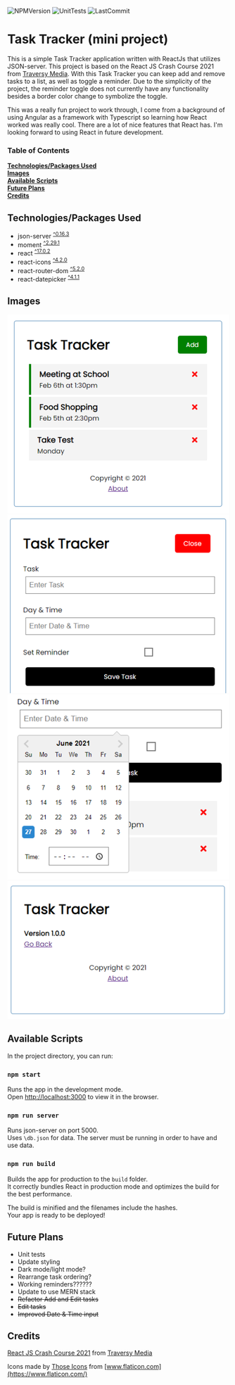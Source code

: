 ![NPMVersion](https://img.shields.io/npm/v/react?label=react)
![UnitTests](https://img.shields.io/github/workflow/status/mdkincaid/TaskTracker/Node%20CI-Test?label=tests)
![LastCommit](https://img.shields.io/github/last-commit/mdkincaid/TaskTracker)

# Task Tracker (mini project)



This is a simple Task Tracker application written with ReactJs that utilizes JSON-server. This project is based on the React JS Crash Course 2021 from [Traversy Media](https://www.youtube.com/channel/UC29ju8bIPH5as8OGnQzwJyA). With this Task Tracker you can keep add and remove tasks to a list, as well as toggle a reminder. Due to the simplicity of the project, the reminder toggle does not currently have any functionality besides a border color change to symbolize the toggle.

This was a really fun project to work through, I come from a background of using Angular as a framework with Typescript so learning how React worked was really cool. There are a lot of nice features that React has. I'm looking forward to using React in future development.

### Table of Contents

**[Technologies/Packages Used](#technologiespackages-used)**<br>
**[Images](#images)**<br>
**[Available Scripts](#available-scripts)**<br>
**[Future Plans](#future-plans)**<br>
**[Credits](#credits)**<br>

## Technologies/Packages Used

- json-server <sup>[^0.16.3](https://www.npmjs.com/package/json-server)</sup>
- moment <sup>[^2.29.1](https://www.npmjs.com/package/moment)</sup>
- react <sup>[^17.0.2](https://www.npmjs.com/package/react)</sup>
- react-icons <sup>[^4.2.0](https://www.npmjs.com/package/react-icons)</sup>
- react-router-dom <sup>[^5.2.0](https://www.npmjs.com/package/react-router-dom)</sup>
- react-datepicker <sup>[^4.1.1](https://www.npmjs.com/package/react-datepicker)</sup>

## Images

<img src="img\Main.png" alt="Image of Task Tracker Main View" width="512">
<img src="img\AddTask.png" alt="Image of Task Tracker Add Task View" width="512">
<img src="img\DatePicker.png" alt="Image of Task Tracker Date Picker View" width="512">
<img src="img\About.png" alt="Image of Task Tracker About View" width="512">

## Available Scripts

In the project directory, you can run:
### `npm start`

Runs the app in the development mode.\
Open [http://localhost:3000](http://localhost:3000) to view it in the browser.

### `npm run server`

Runs json-server on port 5000.\
Uses `\db.json` for data. The server must be running in order to have and use data.

### `npm run build`

Builds the app for production to the `build` folder.\
It correctly bundles React in production mode and optimizes the build for the best performance.

The build is minified and the filenames include the hashes.\
Your app is ready to be deployed!

## Future Plans
- Unit tests
- Update styling
- Dark mode/light mode?
- Rearrange task ordering?
- Working reminders??????
- Update to use MERN stack
- ~~Refactor Add and Edit tasks~~
- ~~Edit tasks~~
- ~~Improved Date & Time input~~

## Credits

[React JS Crash Course 2021](https://www.youtube.com/watch?v=w7ejDZ8SWv8) from [ Traversy Media](https://www.youtube.com/channel/UC29ju8bIPH5as8OGnQzwJyA)

Icons made by [Those Icons]() from [www.flaticon.com](https://www.flaticon.com/)

